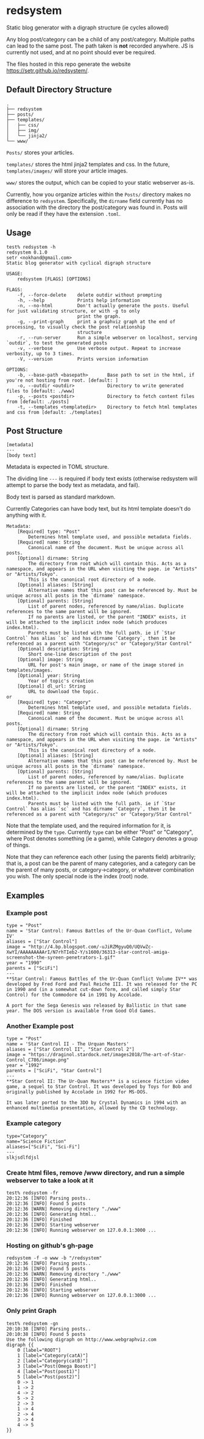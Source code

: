 # redsystem
Static blog generator with a digraph structure (ie cycles allowed)

Any blog post/category can be a child of any post/category. Multiple paths can lead to the same post. The path taken is **not** recorded anywhere. JS is currently not used, and at no point should ever be required. 

The files hosted in this repo generate the website https://setr.github.io/redsystem/.

## Default Directory Structure

```
.
├── redsystem
├── posts/
├── templates/
│   ├── css/
│   ├── img/
│   └── jinja2/
└── www/
```
`Posts/` stores your articles.

`templates/` stores the html jinja2 templates and css. In the future, `templates/images/` will store your article images.

`www/` stores the output, which can be copied to your static webserver as-is.

Currently, how you organize articles within the `Posts/` directory makes no difference to `redsystem`. Specifically, the `dirname` field currently has no association with the directory the post/category was found in. Posts will only be read if they have the extension `.toml`.


## Usage
```
test% redsystem -h
redsystem 0.1.0
setr <nokhand@gmail.com>
Static blog generator with cyclical digraph structure

USAGE:
    redsystem [FLAGS] [OPTIONS]

FLAGS:
    -f, --force-delete    delete outdir without prompting
    -h, --help            Prints help information
    -n, --no-html         Don't actually generate the posts. Useful for just validating structure, or with -g to only
                          print the graph.
    -g, --print-graph     print a graphviz graph at the end of processing, to visually check the post relationship
                          structure
    -r, --run-server      Run a simple webserver on localhost, serving `outdir`, to test the generated posts
    -v, --verbose         Use verbose output. Repeat to increase verbosity, up to 3 times.
    -V, --version         Prints version information

OPTIONS:
    -b, --base-path <basepath>       Base path to set in the html, if you're not hosting from root. [default: ]
    -o, --outdir <outdir>            Directory to write generated files to [default: ./www]
    -p, --posts <postdir>            Directory to fetch content files from [default: ./posts]
    -t, --templates <templatedir>    Directory to fetch html templates and css from [default: ./templates]
```

## Post Structure
```
[metadata]
---
[body text]
```
Metadata is expected in TOML structure.

The dividing line `---` is required if body text exists (otherwise redsystem will attempt to parse the body text as metadata, and fail).

Body text is parsed as standard markdown.

Currently Categories can have body text, but its html template doesn't do anything with it.
```
Metadata:
    [Required] type: "Post"
        Determines html template used, and possible metadata fields.
    [Required] name: String
        Canonical name of the document. Must be unique across all posts.
    [Optional] dirname: String
        The directory from root which will contain this. Acts as a namespace, and appears in the URL when visiting the page. ie "Artists" or "Artists/Tokyo". 
        This is the canonical root directory of a node.
    [Optional] aliases: [String]
        Alternative names that this post can be referenced by. Must be unique across all posts in the `dirname` namespace.
    [Optional] parents: [String]
        List of parent nodes, referenced by name/alias. Duplicate references to the same parent will be ignored.
        If no parents are listed, or the parent "INDEX" exists, it will be attached to the implicit index node (which produces index.html).
        Parents must be listed with the full path. ie if `Star Control` has alias `sc` and has dirname `Category`, then it be referenced as a parent with "Category/sc" or "Category/Star Control"
    [Optional] description: String
        Short one-line description of the post
    [Optional] image: String
        URL for post's main image, or name of the image stored in templates/images.
    [Optional] year: String
        Year of topic's creation
    [Optional] dl_url: String
        URL to download the topic.
or
    [Required] type: "Category"
        Determines html template used, and possible metadata fields.
    [Required] name: String
        Canonical name of the document. Must be unique across all posts.
    [Optional] dirname: String
        The directory from root which will contain this. Acts as a namespace, and appears in the URL when visiting the page. ie "Artists" or "Artists/Tokyo". 
        This is the canonical root directory of a node.
    [Optional] aliases: [String]
        Alternative names that this post can be referenced by. Must be unique across all posts in the `dirname` namespace.
    [Optional] parents: [String]
        List of parent nodes, referenced by name/alias. Duplicate references to the same parent will be ignored.
        If no parents are listed, or the parent "INDEX" exists, it will be attached to the implicit index node (which produces index.html).
        Parents must be listed with the full path. ie if `Star Control` has alias `sc` and has dirname `Category`, then it be referenced as a parent with "Category/sc" or "Category/Star Control"
```
Note that the template used, and the required information for it, is determined by the `type`. Currently `type` can be either "Post" or "Category", where Post denotes something (ie a game), while Category denotes a group of things. 

Note that they can reference each other (using the parents field) arbitrarily; that is, a post can be the parent of many categories, and a category can be the parent of many posts, or category-\>category, or whatever combination you wish. The only special node is the index (root) node.

## Examples

### Example post
```
type = "Post"
name = 'Star Control: Famous Battles of the Ur-Quan Conflict, Volume IV'
aliases = ["Star Control"]
image = "http://4.bp.blogspot.com/-uJiRZMgyuQ0/UQVwZc-XwYI/AAAAAAAAArI/N7rhTIeb2-Y/s1600/36313-star-control-amiga-screenshot-the-syreen-penetrators-1.gif"
year = "1990"
parents = ["SciFi"]
---
**Star Control: Famous Battles of the Ur-Quan Conflict Volume IV** was developed by Fred Ford and Paul Reiche III. It was released for the PC in 1990 and (in a somewhat cut-down form, and called simply Star Control) for the Commodore 64 in 1991 by Accolade. 

A port for the Sega Genesis was released by Ballistic in that same year. The DOS version is available from Good Old Games.
```
### Another Example post
```
type = "Post"
name = 'Star Control II - The Urquan Masters'
aliases = ["Star Control II", "Star Control 2"]
image = "https://draginol.stardock.net/images2018/The-art-of-Star-Control_C786/image.png"
year = "1992"
parents = ["SciFi", "Star Control"]
---
**Star Control II: The Ur-Quan Masters** is a science fiction video game, a sequel to Star Control. It was developed by Toys for Bob and originally published by Accolade in 1992 for MS-DOS. 

It was later ported to the 3DO by Crystal Dynamics in 1994 with an enhanced multimedia presentation, allowed by the CD technology.
```

### Example category
```
type="Category"
name="Science Fiction"
aliases=["SciFi", "Sci-Fi"]
---
slkjsdlfdjsl
```


### Create html files, remove /www directory, and run a simple webserver to take a look at it
```
test% redsystem -fr
20:12:36 [INFO] Parsing posts..
20:12:36 [INFO] Found 5 posts
20:12:36 [WARN] Removing directory "./www"
20:12:36 [INFO] Generating html..
20:12:36 [INFO] Finished
20:12:36 [INFO] Starting webserver
20:12:36 [INFO] Running webserver on 127.0.0.1:3000 ...
```

### Hosting on github's gh-page
```
redsystem -f -o www -b "/redsystem"
20:12:36 [INFO] Parsing posts..
20:12:36 [INFO] Found 5 posts
20:12:36 [WARN] Removing directory "./www"
20:12:36 [INFO] Generating html..
20:12:36 [INFO] Finished
20:12:36 [INFO] Starting webserver
20:12:36 [INFO] Running webserver on 127.0.0.1:3000 ...
```

### Only print Graph
```
test% redsystem -gn
20:10:38 [INFO] Parsing posts..
20:10:38 [INFO] Found 5 posts
Use the following digraph on http://www.webgraphviz.com
digraph {{
    0 [label="ROOT"]
    1 [label="Category(catA)"]
    2 [label="Category(catB)"]
    3 [label="Post(Omega Boost)"]
    4 [label="Post(post1)"]
    5 [label="Post(post2)"]
    0 -> 1
    1 -> 2
    4 -> 2
    5 -> 2
    2 -> 3
    1 -> 4
    2 -> 4
    3 -> 4
    4 -> 5
}}
```
